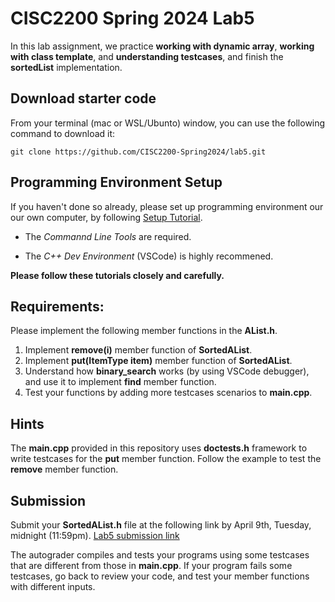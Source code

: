 # CISC2200 Spring 2024 Lab5

In this lab assignment, we practice **working with dynamic array**, **working with class template**,
and **understanding testcases**, and finish the **sortedList** implementation. 

## Download starter code

From your terminal (mac or WSL/Ubunto) window, you can use the following command to download it:
```
git clone https://github.com/CISC2200-Spring2024/lab5.git
```

## Programming Environment Setup
If you haven't done so already, please set up programming environment our our own computer, by following [Setup Tutorial](https://eecs280staff.github.io/tutorials/). 

- The _Commannd Line Tools_ are required. 

- The _C++ Dev Environment_ (VSCode) is highly recommened.

**Please follow these tutorials closely and carefully.**

## Requirements:

Please implement the following member functions in the **AList.h**. 

1. Implement **remove(i)** member function of **SortedAList**.
2. Implement **put(ItemType item)** member function of **SortedAList**.
3. Understand how **binary_search** works (by using VSCode debugger), and use it to implement **find** member function.
4. Test your functions by adding more testcases scenarios to **main.cpp**.
   
## Hints

The **main.cpp** provided in this repository uses **doctests.h** framework to write testcases for the **put** member function. 
Follow the example to test the **remove** member function. 


## Submission 

Submit your **SortedAList.h** file at the following link by April 9th, Tuesday, midnight (11:59pm).
[Lab5 submission link](https://storm.cis.fordham.edu:8443/web/project/1491)

The autograder compiles and tests your programs using 
some testcases that are different from those in **main.cpp**. If your program fails some testcases, go back to review your code, and test your member functions
with different inputs.
